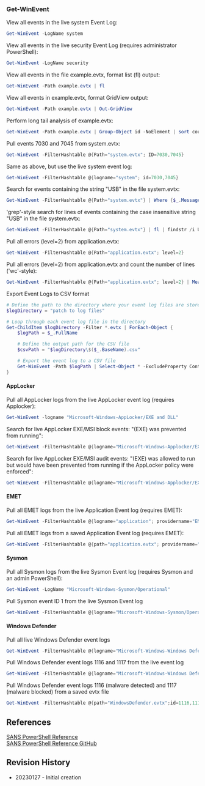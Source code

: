 <!--
This is the beginning of your document
* After every line put 2 spaces to tell markdown to put a carriage return
* To create a nested list using the web editor on GitHub or a text editor that uses a monospaced font, like Atom, you can align your list visually. Type tabs in front of your nested list item, until the list marker character (*) lies directly below the first character of the text in the item above it.
-->  

### Get-WinEvent  
View all events in the live system Event Log:  
```powershell
Get-WinEvent -LogName system
```  
View all events in the live security Event Log (requires administrator PowerShell):  
```powershell
Get-WinEvent -LogName security
```  
View all events in the file example.evtx, format list (fl) output:  
```powershell
Get-WinEvent -Path example.evtx | fl
```  
View all events in example.evtx, format GridView output:  
```powershell
Get-WinEvent -Path example.evtx | Out-GridView
```  
Perform long tail analysis of example.evtx:  
```powershell
Get-WinEvent -Path example.evtx | Group-Object id -NoElement | sort count
```  
Pull events 7030 and 7045 from system.evtx:  
```powershell
Get-WinEvent -FilterHashtable @{Path="system.evtx"; ID=7030,7045}
```  
Same as above, but use the live system event log:  
```powershell
Get-WinEvent -FilterHashtable @{logname="system"; id=7030,7045}
```  
Search for events containing the string "USB" in the file system.evtx:  
```powershell
Get-WinEvent -FilterHashtable @{Path="system.evtx"} | Where {$_.Message -like "*USB*"}
```  
'grep'-style search for lines of events containing the case insensitive string "USB" in the file system.evtx:  
```powershell
Get-WinEvent -FilterHashtable @{Path="system.evtx"} | fl | findstr /i USB
```  
Pull all errors (level=2) from application.evtx:  
```powershell
Get-WinEvent -FilterHashtable @{Path="application.evtx"; level=2}
```  
Pull all errors (level=2) from application.evtx and count the number of lines ('wc'-style):  
```powershell
Get-WinEvent -FilterHashtable @{Path="application.evtx"; level=2} | Measure-Object -Line
```  
Export Event Logs to CSV format  
```powershell
# Define the path to the directory where your event log files are stored
$logDirectory = "patch to log files"

# Loop through each event log file in the directory
Get-ChildItem $logDirectory -Filter *.evtx | ForEach-Object {
    $logPath = $_.FullName

    # Define the output path for the CSV file
    $csvPath = "$logDirectory\$($_.BaseName).csv"

    # Export the event log to a CSV file
    Get-WinEvent -Path $logPath | Select-Object * -ExcludeProperty ContainerLog | Export-Csv $csvPath -NoTypeInformation
}
```  

#### AppLocker  
Pull all AppLocker logs from the live AppLocker event log (requires Applocker):  
```powershell
Get-WinEvent -logname "Microsoft-Windows-AppLocker/EXE and DLL"
```  
Search for live AppLocker EXE/MSI block events: "(EXE) was prevented from running":  
```powershell
Get-WinEvent -FilterHashtable @{logname="Microsoft-Windows-Applocker/EXE and DLL"; id=8004}
```  
Search for live AppLocker EXE/MSI audit events: "(EXE) was allowed to run but would have been prevented from running if the AppLocker policy were enforced":  
```powershell
Get-WinEvent -FilterHashtable @{logname="Microsoft-Windows-Applocker/EXE and DLL"; id=8003}
```  

#### EMET  
Pull all EMET logs from the live Application Event log (requires EMET):  
```powershell
Get-WinEvent -FilterHashtable @{logname="application"; providername="EMET"}
 ```  
Pull all EMET logs from a saved Application Event log (requires EMET):  
```powershell
Get-WinEvent -FilterHashtable @{path="application.evtx"; providername="EMET"}
```  

#### Sysmon  
Pull all Sysmon logs from the live Sysmon Event log (requires Sysmon and an admin PowerShell):  
```powershell
Get-WinEvent -LogName "Microsoft-Windows-Sysmon/Operational"
```  
Pull Sysmon event ID 1 from the live Sysmon Event log  
```powershell
Get-WinEvent -FilterHashtable @{logname="Microsoft-Windows-Sysmon/Operational"; id=1}
```  

#### Windows Defender  
Pull all live Windows Defender event logs  
```powershell
Get-WinEvent -FilterHashtable @{logname="Microsoft-Windows-Windows Defender/Operational"}
```  
Pull Windows Defender event logs 1116 and 1117 from the live event log  
```powershell
Get-WinEvent -FilterHashtable @{logname="Microsoft-Windows-Windows Defender/Operational";id=1116,1117}
```  
Pull Windows Defender event logs 1116 (malware detected) and 1117 (malware blocked) from a saved evtx file  
```powershell
Get-WinEvent -FilterHashtable @{path="WindowsDefender.evtx";id=1116,1117}
```

## References  
[SANS PowerShell Reference](https://wiki.sans.blue/#!Tools/Get-WinEvent.md)  
[SANS PowerShell Reference GitHub](https://github.com/sans-blue-team/blue-team-wiki)  

## Revision History  
* 20230127 - Initial creation  

